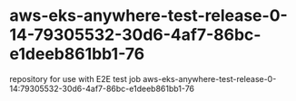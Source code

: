 # aws-eks-anywhere-test-release-0-14-79305532-30d6-4af7-86bc-e1deeb861bb1-76
repository for use with E2E test job aws-eks-anywhere-test-release-0-14:79305532-30d6-4af7-86bc-e1deeb861bb1-76
